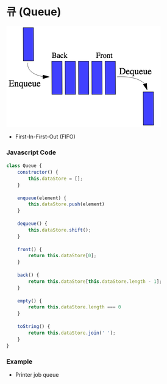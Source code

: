 # 큐 \(Queue\)

![](../../.gitbook/assets/image%20%283%29.png)

* First-In-First-Out \(FIFO\)

### Javascript Code

```javascript
class Queue {
    constructor() {
        this.dataStore = [];
    }

    enqueue(element) {
        this.dataStore.push(element)
    }

    dequeue() {
        this.dataStore.shift();
    }

    front() {
        return this.dataStore[0];
    }

    back() {
        return this.dataStore[this.dataStore.length - 1];
    }

    empty() {
        return this.dataStore.length === 0
    }

    toString() {
        return this.dataStore.join(' ');
    }
}
```

### Example

* Printer job queue

